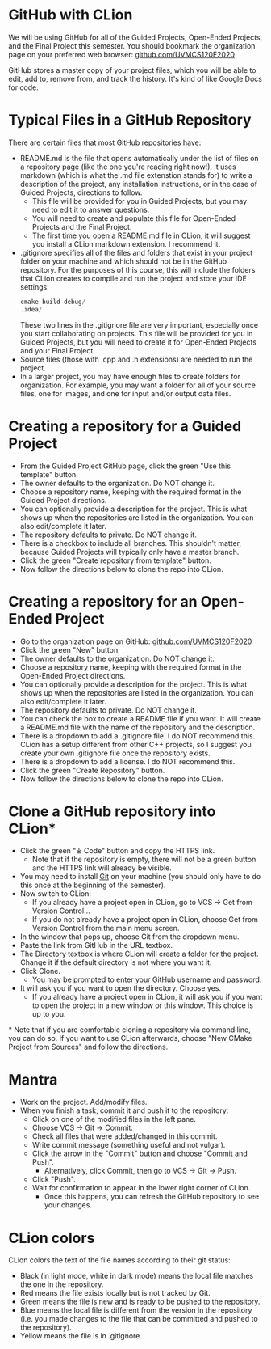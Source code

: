 # GitHub with CLion
We will be using GitHub for all of the Guided Projects, Open-Ended Projects, and the Final Project this semester. You should bookmark the organization page on your preferred web browser: [github.com/UVMCS120F2020](github.com/UVMCS120F2020)

GitHub stores a master copy of your project files, which you will be able to edit, add to, remove from, and track the history. It's kind of like Google Docs for code.

# Typical Files in a GitHub Repository
There are certain files that most GitHub repositories have:
* README.md is the file that opens automatically under the list of files on a repository page (like the one you're reading right now!). It uses markdown (which is what the .md file extenstion stands for) to write a description of the project, any installation instructions, or in the case of Guided Projects, directions to follow.
    * This file will be provided for you in Guided Projects, but you may need to edit it to answer questions.
    * You will need to create and populate this file for Open-Ended Projects and the Final Project.
    * The first time you open a README.md file in CLion, it will suggest you install a CLion markdown extension. I recommend it.
* .gitignore specifies all of the files and folders that exist in your project folder on your machine and which should not be in the GitHub repository. For the purposes of this course, this will include the folders that CLion creates to compile and run the project and store your IDE settings:
    ```asm
    cmake-build-debug/
    .idea/
    ```
  These two lines in the .gitignore file are very important, especially once you start collaborating on projects. This file will be provided for you in Guided Projects, but you will need to create it for Open-Ended Projects and your Final Project.
* Source files (those with .cpp and .h extensions) are needed to run the project.
* In a larger project, you may have enough files to create folders for organization. For example, you may want a folder for all of your source files, one for images, and one for input and/or output data files.

# Creating a repository for a Guided Project
* From the Guided Project GitHub page, click the green "Use this template" button.
* The owner defaults to the organization. Do NOT change it.
* Choose a repository name, keeping with the required format in the Guided Project directions.
* You can optionally provide a description for the project. This is what shows up when the repositories are listed in the organization. You can also edit/complete it later.
* The repository defaults to private. Do NOT change it.
* There is a checkbox to include all branches. This shouldn't matter, because Guided Projects will typically only have a master branch.
* Click the green "Create repository from template" button.
* Now follow the directions below to clone the repo into CLion.

# Creating a repository for an Open-Ended Project
* Go to the organization page on GitHub: [github.com/UVMCS120F2020](github.com/UVMCS120F2020)
* Click the green "New" button.
* The owner defaults to the organization. Do NOT change it.
* Choose a repository name, keeping with the required format in the Open-Ended Project directions.
* You can optionally provide a description for the project. This is what shows up when the repositories are listed in the organization. You can also edit/complete it later.
* The repository defaults to private. Do NOT change it.
* You can check the box to create a README file if you want. It will create a README.md file with the name of the repository and the description.
* There is a dropdown to add a .gitignore file. I do NOT recommend this. CLion has a setup different from other C++ projects, so I suggest you create your own .gitignore file once the repository exists.
* There is a dropdown to add a license. I do NOT recommend this.
* Click the green "Create Repository" button.
* Now follow the directions below to clone the repo into CLion.

# Clone a GitHub repository into CLion*
* Click the green "⤓ Code" button and copy the HTTPS link.
    * Note that if the repository is empty, there will not be a green button and the HTTPS link will already be visible.
* You may need to install [Git](https://git-scm.com/downloads) on your machine (you should only have to do this once at the beginning of the semester).
* Now switch to CLion:
    * If you already have a project open in CLion, go to VCS -> Get from Version Control...
    * If you do not already have a project open in CLion, choose Get from Version Control from the main menu screen.
* In the window that pops up, choose Git from the dropdown menu.
* Paste the link from GitHub in the URL textbox.
* The Directory textbox is where CLion will create a folder for the project. Change it if the default directory is not where you want it.
* Click Clone.
    * You may be prompted to enter your GitHub username and password.
* It will ask you if you want to open the directory. Choose yes.
    * If you already have a project open in CLion, it will ask you if you want to open the project in a new window or this window. This choice is up to you.

\* Note that if you are comfortable cloning a repository via command line, you can do so. If you want to use CLion afterwards, choose "New CMake Project from Sources" and follow the directions.

# Mantra
* Work on the project. Add/modify files.
* When you finish a task, commit it and push it to the repository:
    * Click on one of the modified files in the left pane.
    * Choose VCS -> Git -> Commit.
    * Check all files that were added/changed in this commit.
    * Write commit message (something useful and not vulgar).
    * Click the arrow in the "Commit" button and choose "Commit and Push".
        * Alternatively, click Commit, then go to VCS -> Git -> Push.
    * Click "Push".
    * Wait for confirmation to appear in the lower right corner of CLion.
        * Once this happens, you can refresh the GitHub repository to see your changes.
    
# CLion colors
CLion colors the text of the file names according to their git status:
* Black (in light mode, white in dark mode) means the local file matches the one in the repository.
* Red means the file exists locally but is not tracked by Git.
* Green means the file is new and is ready to be pushed to the repository.
* Blue means the local file is different from the version in the repository (i.e. you made changes to the file that can be committed and pushed to the repository).
* Yellow means the file is in .gitignore.
